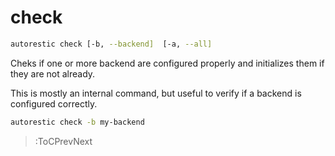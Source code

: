 # check

```bash
autorestic check [-b, --backend]  [-a, --all]
```

Cheks if one or more backend are configured properly and initializes them if they are not already.

This is mostly an internal command, but useful to verify if a backend is configured correctly.

```bash
autorestic check -b my-backend
```

> :ToCPrevNext
